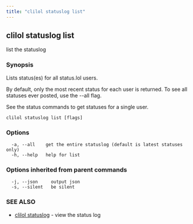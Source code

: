 ```yaml
---
title: "clilol statuslog list"
---
```

## clilol statuslog list

list the statuslog

### Synopsis

Lists status(es) for all status.lol users.

By default, only the most recent status for each user is returned.
To see all statuses ever posted, use the --all flag.

See the status commands to get statuses for a single user.

```
clilol statuslog list [flags]
```

### Options

```
  -a, --all    get the entire statuslog (default is latest statuses only)
  -h, --help   help for list
```

### Options inherited from parent commands

```
  -j, --json     output json
  -s, --silent   be silent
```

### SEE ALSO

* [clilol statuslog](clilol_statuslog.md)	 - view the status log

